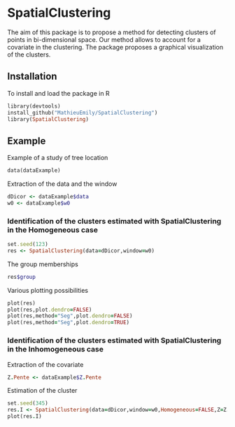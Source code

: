 # SpatialClustering

The aim of this package is to propose a method for detecting clusters of points in bi-dimensional space. Our method allows to account for a covariate in the clustering. The package proposes a graphical visualization of the clusters.

## Installation
To install and load the package in R

```ruby
library(devtools)
install_github("MathieuEmily/SpatialClustering")
library(SpatialClustering)
```

## Example
Example of a study of tree location 
```ruby
data(dataExample)
```

Extraction of the data and the window
```ruby
dDicor <- dataExample$data
w0 <- dataExample$w0
```

### Identification of the clusters estimated with SpatialClustering in the Homogeneous case

```ruby
set.seed(123)
res <- SpatialClustering(data=dDicor,window=w0)
```

The group memberships
```ruby
res$group
```

Various plotting possibilities
```ruby
plot(res)
plot(res,plot.dendro=FALSE)
plot(res,method="Seg",plot.dendro=FALSE)
plot(res,method="Seg",plot.dendro=TRUE)
```

### Identification of the clusters estimated with SpatialClustering in the Inhomogeneous case
Extraction of the covariate
```ruby
Z.Pente <- dataExample$Z.Pente
```

Estimation of the cluster
```ruby
set.seed(345)
res.I <- SpatialClustering(data=dDicor,window=w0,Homogeneous=FALSE,Z=Z.Pente)
plot(res.I)
```